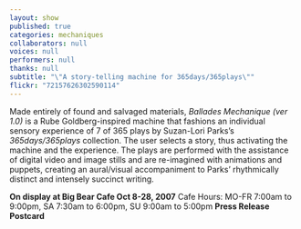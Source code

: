 ```yaml
---
layout: show
published: true
categories: mechaniques
collaborators: null
voices: null
performers: null
thanks: null
subtitle: "\"A story-telling machine for 365days/365plays\""
flickr: "72157626302590114"
---
```


Made entirely of found and salvaged materials, _Ballades Mechanique (ver 1.0)_ is a Rube Goldberg-inspired machine that fashions an individual sensory experience of 7 of 365 plays by Suzan-Lori Parks’s _365days/365plays_ collection. The user selects a story, thus activating the machine and the experience. The plays are performed with the assistance of digital video and image stills and are re-imagined with animations and puppets, creating an aural/visual accompaniment to Parks’ rhythmically distinct and intensely succinct writing.

**On display at Big Bear Cafe Oct 8-28, 2007**
Cafe Hours: MO-FR 7:00am to 9:00pm, SA 7:30am to 6:00pm, SU 9:00am to 5:00pm
**Press Release**
**Postcard**
